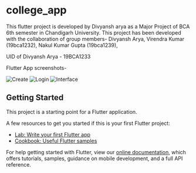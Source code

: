 # college_app

This flutter project is developed by Divyansh arya as a Major Project of BCA 6th semester in Chandigarh University. 
This project has been developed with the collaboration of group members-
Divyansh Arya,
Virendra Kumar (19bca1232),
Nakul Kumar Gupta (19bca1239),

UID of Divyansh Arya - 19BCA1233

Flutter App screenshots-


![Create](https://user-images.githubusercontent.com/106264678/170322285-123f979b-7c2a-4d07-ab4e-2ddd4c04b217.jpeg)
![Login](https://user-images.githubusercontent.com/106264678/170322416-14800e90-9c6e-467e-8de9-fdfe651f133d.jpeg)
![Interface](https://user-images.githubusercontent.com/106264678/170322819-307613e3-be30-4c41-a699-2f342a5c5ffb.PNG)


## Getting Started

This project is a starting point for a Flutter application.

A few resources to get you started if this is your first Flutter project:

- [Lab: Write your first Flutter app](https://flutter.dev/docs/get-started/codelab)
- [Cookbook: Useful Flutter samples](https://flutter.dev/docs/cookbook)

For help getting started with Flutter, view our
[online documentation](https://flutter.dev/docs), which offers tutorials,
samples, guidance on mobile development, and a full API reference.
